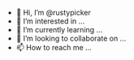 - 👋 Hi, I’m @rustypicker
- 👀 I’m interested in ...
- 🌱 I’m currently learning ...
- 💞️ I’m looking to collaborate on ...
- 📫 How to reach me ...

<!---
rustypicker/rustypicker is a ✨ special ✨ repository because its `README.md` (this file) appears on your GitHub profile.
You can click the Preview link to take a look at your changes.
--->
